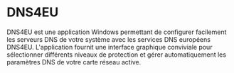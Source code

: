 # DNS4EU
DNS4EU est une application Windows permettant de configurer facilement les serveurs DNS de votre système avec les services DNS européens DNS4EU. L'application fournit une interface graphique conviviale pour sélectionner différents niveaux de protection et gérer automatiquement les paramètres DNS de votre carte réseau active.
